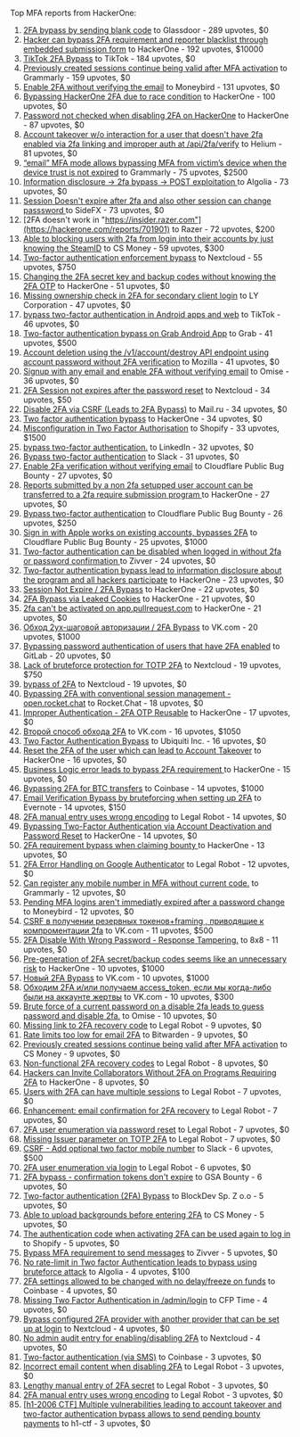 Top MFA reports from HackerOne:

1. [2FA bypass by sending blank code](https://hackerone.com/reports/897385) to Glassdoor - 289 upvotes, $0
2. [Hacker can bypass 2FA requirement and reporter blacklist through embedded submission form](https://hackerone.com/reports/418767) to HackerOne - 192 upvotes, $10000
3. [TikTok 2FA Bypass](https://hackerone.com/reports/1247108) to TikTok - 184 upvotes, $0
4. [Previously created sessions continue being valid after MFA activation](https://hackerone.com/reports/667739) to Grammarly - 159 upvotes, $0
5. [Enable 2FA without verifying the email](https://hackerone.com/reports/649533) to Moneybird - 131 upvotes, $0
6. [Bypassing HackerOne 2FA due to race condition](https://hackerone.com/reports/2598548) to HackerOne - 100 upvotes, $0
7. [Password not checked when disabling 2FA on HackerOne](https://hackerone.com/reports/587910) to HackerOne - 87 upvotes, $0
8. [Account takeover w/o interaction for a user that doesn't have 2fa enabled via 2fa linking and improper auth at /api/2fa/verify](https://hackerone.com/reports/810880) to Helium - 81 upvotes, $0
9. [“email” MFA mode allows bypassing MFA from victim’s device when the device trust is not expired](https://hackerone.com/reports/665722) to Grammarly - 75 upvotes, $2500
10. [Information disclosure -\> 2fa bypass -\> POST exploitation ](https://hackerone.com/reports/1276373) to Algolia - 73 upvotes, $0
11. [Session Doesn't expire after 2fa and also other session can change passsword ](https://hackerone.com/reports/2234736) to SideFX - 73 upvotes, $0
12. [2FA doesn't work in "https://insider.razer.com"](https://hackerone.com/reports/701901) to Razer - 72 upvotes, $200
13. [Able to blocking users with 2fa from login into their accounts by just knowing the SteamID](https://hackerone.com/reports/1179232) to CS Money - 59 upvotes, $300
14. [Two-factor authentication enforcement bypass](https://hackerone.com/reports/1050244) to Nextcloud - 55 upvotes, $750
15. [Changing the 2FA secret key and backup codes without knowing the 2FA OTP](https://hackerone.com/reports/1139535) to HackerOne - 51 upvotes, $0
16. [Missing ownership check in 2FA for secondary client login](https://hackerone.com/reports/1250474) to LY Corporation - 47 upvotes, $0
17. [bypass two-factor authentication in Android apps and web](https://hackerone.com/reports/1747978) to TikTok - 46 upvotes, $0
18. [Two-factor authentication bypass on Grab Android App](https://hackerone.com/reports/202425) to Grab - 41 upvotes, $500
19. [Account deletion using the /v1/account/destroy API endpoint using account password without 2FA verification](https://hackerone.com/reports/2197244) to Mozilla - 41 upvotes, $0
20. [Signup with any email and enable 2FA without verifying email](https://hackerone.com/reports/699200) to Omise - 36 upvotes, $0
21. [2FA Session not expires after the password reset](https://hackerone.com/reports/486693) to Nextcloud - 34 upvotes, $50
22. [Disable 2FA via CSRF (Leads to 2FA Bypass)](https://hackerone.com/reports/670329) to Mail.ru - 34 upvotes, $0
23. [Two factor authentication bypass](https://hackerone.com/reports/2463279) to HackerOne - 34 upvotes, $0
24. [Misconfiguration in Two Factor Authorisation](https://hackerone.com/reports/178293) to Shopify - 33 upvotes, $1500
25. [bypass two-factor authentication.](https://hackerone.com/reports/1842183) to LinkedIn - 32 upvotes, $0
26. [Bypass  two-factor authentication](https://hackerone.com/reports/121696) to Slack - 31 upvotes, $0
27. [Enable 2Fa verification without verifying email](https://hackerone.com/reports/1618021) to Cloudflare Public Bug Bounty - 27 upvotes, $0
28. [Reports submitted by a non 2fa setupped user account can be transferred to a 2fa require submission program ](https://hackerone.com/reports/2569993) to HackerOne - 27 upvotes, $0
29. [Bypass two-factor authentication](https://hackerone.com/reports/1664974) to Cloudflare Public Bug Bounty - 26 upvotes, $250
30. [Sign in with Apple works on existing accounts, bypasses 2FA](https://hackerone.com/reports/1593404) to Cloudflare Public Bug Bounty - 25 upvotes, $1000
31. [Two-factor authentication can be disabled when logged in without 2fa or password confirmation ](https://hackerone.com/reports/992450) to Zivver - 24 upvotes, $0
32. [Two-factor authentication bypass lead to information disclosure about the program and all hackers participate](https://hackerone.com/reports/2486086) to HackerOne - 23 upvotes, $0
33. [Session Not Expire / 2FA Bypass](https://hackerone.com/reports/2469706) to HackerOne - 22 upvotes, $0
34. [2FA Bypass via Leaked Cookies](https://hackerone.com/reports/2479622) to HackerOne - 21 upvotes, $0
35. [2fa can't be activated on app.pullrequest.com](https://hackerone.com/reports/2463069) to HackerOne - 21 upvotes, $0
36. [Обход 2ух-шаговой авторизации / 2FA Bypass](https://hackerone.com/reports/163834) to VK.com - 20 upvotes, $1000
37. [Bypassing password authentication of users that have 2FA enabled](https://hackerone.com/reports/128085) to GitLab - 20 upvotes, $0
38. [Lack of bruteforce protection for TOTP 2FA](https://hackerone.com/reports/1265709) to Nextcloud - 19 upvotes, $750
39. [bypass of 2FA](https://hackerone.com/reports/248656) to Nextcloud - 19 upvotes, $0
40. [Bypassing 2FA with conventional session management - open.rocket.chat](https://hackerone.com/reports/1701378) to Rocket.Chat - 18 upvotes, $0
41. [Improper Authentication - 2FA OTP Reusable](https://hackerone.com/reports/2529780) to HackerOne - 17 upvotes, $0
42. [Второй способ обхода 2FA](https://hackerone.com/reports/167121) to VK.com - 16 upvotes, $1050
43. [Two Factor Authentication Bypass](https://hackerone.com/reports/350288) to Ubiquiti Inc. - 16 upvotes, $0
44. [Reset the 2FA of the user which can lead to Account Takeover](https://hackerone.com/reports/2492631) to HackerOne - 16 upvotes, $0
45. [Business Logic error leads to bypass 2FA requirement ](https://hackerone.com/reports/2571981) to HackerOne - 15 upvotes, $0
46. [Bypassing 2FA for BTC transfers](https://hackerone.com/reports/10554) to Coinbase - 14 upvotes, $1000
47. [Email Verification Bypass by bruteforcing when setting up 2FA](https://hackerone.com/reports/1394984) to Evernote - 14 upvotes, $150
48. [2FA manual entry uses wrong encoding](https://hackerone.com/reports/260390) to Legal Robot - 14 upvotes, $0
49. [Bypassing Two-Factor Authentication via Account Deactivation and Password Reset](https://hackerone.com/reports/2543342) to HackerOne - 14 upvotes, $0
50. [2FA requirement bypass when claiming bounty ](https://hackerone.com/reports/2528919) to HackerOne - 13 upvotes, $0
51. [2FA Error Handling on Google Authenticator](https://hackerone.com/reports/249695) to Legal Robot - 12 upvotes, $0
52. [Can register any mobile number in MFA without current code.](https://hackerone.com/reports/667740) to Grammarly - 12 upvotes, $0
53. [Pending MFA logins aren't immediatly expired after a password change](https://hackerone.com/reports/743518) to Moneybird - 12 upvotes, $0
54. [CSRF в получении резервных токенов+framing , приводящие к компроментации 2fa](https://hackerone.com/reports/90165) to VK.com - 11 upvotes, $500
55. [2FA Disable With Wrong Password - Response Tampering.](https://hackerone.com/reports/893085) to 8x8 - 11 upvotes, $0
56. [Pre-generation of 2FA secret/backup codes seems like an unnecessary risk](https://hackerone.com/reports/100509) to HackerOne - 10 upvotes, $1000
57. [Новый 2FA Bypass](https://hackerone.com/reports/179421) to VK.com - 10 upvotes, $1000
58. [Обходим 2FA и/или получаем access_token, если мы когда-либо были на аккаунте жертвы](https://hackerone.com/reports/316078) to VK.com - 10 upvotes, $300
59. [Brute force of a current password on a disable 2fa leads to guess password and disable 2fa.](https://hackerone.com/reports/1465277) to Omise - 10 upvotes, $0
60. [Missing link to 2FA recovery code](https://hackerone.com/reports/249346) to Legal Robot - 9 upvotes, $0
61. [Rate limits too low for email 2FA](https://hackerone.com/reports/979820) to Bitwarden - 9 upvotes, $0
62. [Previously created sessions continue being valid after MFA activation](https://hackerone.com/reports/1185479) to CS Money - 9 upvotes, $0
63. [Non-functional 2FA recovery codes](https://hackerone.com/reports/249337) to Legal Robot - 8 upvotes, $0
64. [Hackers can Invite Collaborators Without 2FA on Programs Requiring 2FA](https://hackerone.com/reports/2575079) to HackerOne - 8 upvotes, $0
65. [Users with 2FA can have multiple sessions](https://hackerone.com/reports/250243) to Legal Robot - 7 upvotes, $0
66. [Enhancement: email confirmation for 2FA recovery](https://hackerone.com/reports/250082) to Legal Robot - 7 upvotes, $0
67. [2FA user enumeration via password reset](https://hackerone.com/reports/249431) to Legal Robot - 7 upvotes, $0
68. [Missing Issuer parameter on TOTP 2FA](https://hackerone.com/reports/251200) to Legal Robot - 7 upvotes, $0
69. [CSRF - Add optional two factor mobile number](https://hackerone.com/reports/155774) to Slack - 6 upvotes, $500
70. [2FA user enumeration via login](https://hackerone.com/reports/249467) to Legal Robot - 6 upvotes, $0
71. [2FA bypass - confirmation tokens don't expire](https://hackerone.com/reports/264090) to GSA Bounty - 6 upvotes, $0
72. [Two-factor authentication (2FA) Bypass](https://hackerone.com/reports/708303) to BlockDev Sp. Z o.o - 5 upvotes, $0
73. [Able to upload backgrounds before entering 2FA](https://hackerone.com/reports/1080839) to CS Money - 5 upvotes, $0
74. [The authentication code when activating 2FA can be used again to log in](https://hackerone.com/reports/695041) to Shopify - 5 upvotes, $0
75. [Bypass MFA requirement to send messages](https://hackerone.com/reports/987650) to Zivver - 5 upvotes, $0
76. [No rate-limit in Two factor Authentication leads to bypass using bruteforce attack](https://hackerone.com/reports/128777) to Algolia - 4 upvotes, $100
77. [2FA settings allowed to be changed with no delay/freeze on funds](https://hackerone.com/reports/16696) to Coinbase - 4 upvotes, $0
78. [Missing Two Factor Authentication in /admin/login](https://hackerone.com/reports/474963) to CFP Time - 4 upvotes, $0
79. [Bypass configured 2FA provider with another provider that can be set up at login](https://hackerone.com/reports/722748) to Nextcloud - 4 upvotes, $0
80. [No admin audit entry for enabling/disabling 2FA](https://hackerone.com/reports/1200989) to Nextcloud - 4 upvotes, $0
81. [Two-factor authentication (via SMS)](https://hackerone.com/reports/66223) to Coinbase - 3 upvotes, $0
82. [Incorrect email content when disabling 2FA](https://hackerone.com/reports/259416) to Legal Robot - 3 upvotes, $0
83. [Lengthy manual entry of 2FA secret](https://hackerone.com/reports/259415) to Legal Robot - 3 upvotes, $0
84. [2FA manual entry uses wrong encoding](https://hackerone.com/reports/260491) to Legal Robot - 3 upvotes, $0
85. [[h1-2006 CTF] Multiple vulnerabilities leading to account takeover and two-factor authentication bypass allows to send pending bounty payments](https://hackerone.com/reports/895722) to h1-ctf - 3 upvotes, $0
